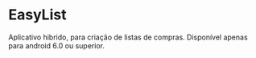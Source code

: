# EasyList
Aplicativo hibrido, para criação de listas de compras. Disponível apenas para android 6.0 ou superior.

